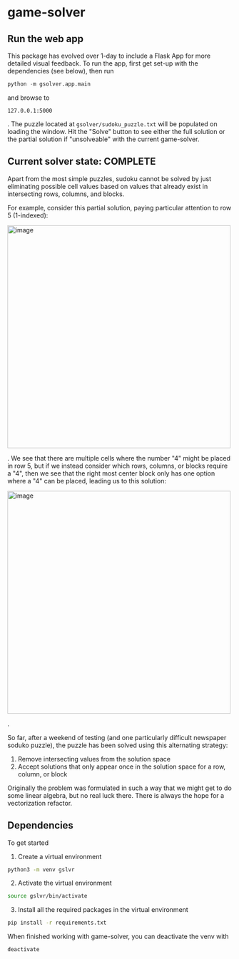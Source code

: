 # game-solver

## Run the web app

This package has evolved over 1-day to include a Flask App for more detailed visual
feedback. To run the app, first get set-up with the dependencies (see below), then run

```python
python -m gsolver.app.main
```

and browse to

```
127.0.0.1:5000
```

. The puzzle located at `gsolver/sudoku_puzzle.txt` will be populated on loading the
window. Hit the "Solve" button to see either the full solution or the partial solution
if "unsolveable" with the current game-solver.

## Current solver state: COMPLETE

Apart from the most simple puzzles, sudoku cannot be solved by just
eliminating possible cell values based on values that already exist in intersecting
rows, columns, and blocks.

For example, consider this partial solution, paying particular attention to row 5 (1-indexed):

<img width="500" alt="image" src="https://github.com/roomrys/game-solver/assets/38435167/65486b59-75df-45a9-ae58-ba192744e8bb">

. We see that there are multiple cells where the number "4" might be placed in row 5, but if we instead consider which rows, columns, or blocks require a "4", then we see that the right most center block only has one option where a "4" can be placed, leading us to this solution:

<img width="500" alt="image" src="https://github.com/roomrys/game-solver/assets/38435167/025c780e-fc0b-4570-bff0-33cc83fe1daf">

.

So far, after a weekend of testing (and one particularly difficult newspaper soduko puzzle), the puzzle has been solved using this alternating strategy:
1. Remove intersecting values from the solution space
2. Accept solutions that only appear once in the solution space for a row, column, or block

Originally the problem was formulated in such a way that we might get to do some linear algebra, but no real luck there. There is always the hope for a vectorization refactor.

## Dependencies

To get started

1. Create a virtual environment

```bash
python3 -m venv gslvr
```

2. Activate the virtual environment

```bash
source gslvr/bin/activate
```

3. Install all the required packages in the virtual environment

```bash
pip install -r requirements.txt
```

When finished working with game-solver, you can deactivate the venv with

```bash
deactivate
```
